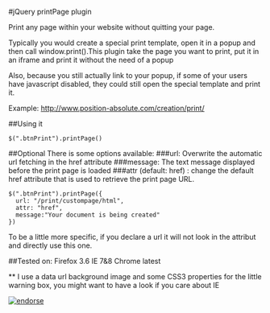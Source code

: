 #jQuery printPage plugin

Print any page within your website without quitting your page.

Typically you would create a special print template, open it in a popup and then call window.print().This plugin take the page you want to print, put it in an iframe and print it without the need of a popup

Also, because you still actually link to your popup, if some of your users have javascript disabled, they could still open the special template and print it.

Example: http://www.position-absolute.com/creation/print/

##Using it

    $(".btnPrint").printPage()

##Optional
There is some options available:
###url: Overwrite the automatic url fetching in the href attribute
###message: The text message displayed before the print page is loaded
###attr (default: href) : change the default href attribute that is used to retrieve the print page URL.


    $(".btnPrint").printPage({
      url: "/print/custompage/html",
      attr: "href",
      message:"Your document is being created"
    })

To be a little more specific, if you declare a url it will not look in the attribut and directly use this one.

##Tested on:
Firefox 3.6
IE 7&8
Chrome latest

** I use a data url background image and some CSS3 properties for the little warning box, you might want to have a look if you care about IE

[![endorse](http://api.coderwall.com/posabsolute/endorsecount.png)](http://coderwall.com/posabsolute)